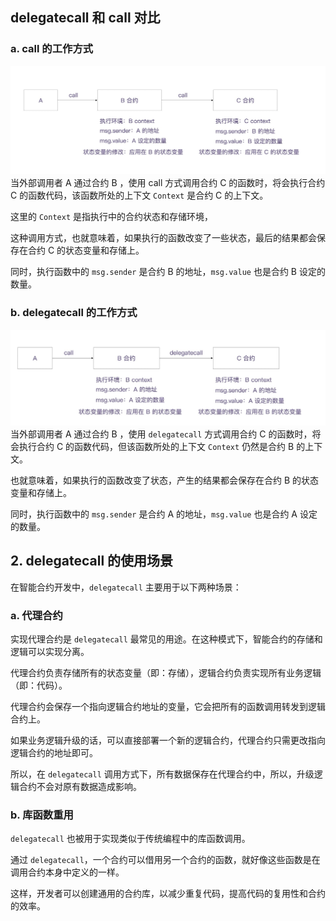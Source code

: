 ## delegatecall 和 call 对比
### a. call 的工作方式
![](images/2024-06-26-09-09-31.png)
当外部调用者 A 通过合约 B ，使用 call 方式调用合约 C 的函数时，将会执行合约 C 的函数代码，该函数所处的上下文 `Context` 是合约 C 的上下文。

这里的 `Context` 是指执行中的合约状态和存储环境，

这种调用方式，也就意味着，如果执行的函数改变了一些状态，最后的结果都会保存在合约 C 的状态变量和存储上。

同时，执行函数中的 `msg.sender` 是合约 B 的地址，`msg.value` 也是合约 B 设定的数量。

### b. delegatecall 的工作方式
![](images/2024-06-26-09-08-30.png)
当外部调用者 A 通过合约 B ，使用 `delegatecall` 方式调用合约 C 的函数时，将会执行合约 C 的函数代码，但该函数所处的上下文 `Context` 仍然是合约 B 的上下文。

也就意味着，如果执行的函数改变了状态，产生的结果都会保存在合约 B 的状态变量和存储上。

同时，执行函数中的 `msg.sender` 是合约 A 的地址，`msg.value` 也是合约 A 设定的数量。

## 2. delegatecall 的使用场景
在智能合约开发中，`delegatecall` 主要用于以下两种场景：

### a. 代理合约
实现代理合约是 `delegatecall` 最常见的用途。在这种模式下，智能合约的存储和逻辑可以实现分离。

代理合约负责存储所有的状态变量（即：存储），逻辑合约负责实现所有业务逻辑（即：代码）。

代理合约会保存一个指向逻辑合约地址的变量，它会把所有的函数调用转发到逻辑合约上。

如果业务逻辑升级的话，可以直接部署一个新的逻辑合约，代理合约只需更改指向逻辑合约的地址即可。

所以，在 `delegatecall` 调用方式下，所有数据保存在代理合约中，所以，升级逻辑合约不会对原有数据造成影响。

 

### b. 库函数重用
`delegatecall` 也被用于实现类似于传统编程中的库函数调用。

通过 `delegatecall`，一个合约可以借用另一个合约的函数，就好像这些函数是在调用合约本身中定义的一样。

这样，开发者可以创建通用的合约库，以减少重复代码，提高代码的复用性和合约的效率。 
